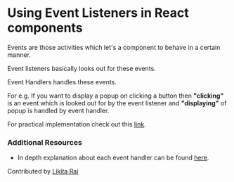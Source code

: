 # Using Event Listeners in React components

Events are those activities which let's a component to behave in a certain manner.

Event listeners basically looks out for these events.

Event Handlers handles these events.

For e.g. If you want to display a popup on clicking a button then **"clicking"** is an event which is looked out for by the event listener and **"displaying"** of popup is handled by event handler.

For practical implementation check out this [link](https://drive.google.com/file/d/1RMxoeB9Acly0Qzgf1H62Zsnc36s-MN80/view?usp=sharing).


### Additional Resources

- In depth explanation about each event handler can be found [here](https://reactjs.org/docs/events.html).

Contributed by [Likita Rai](https://github.com/likitarai1)